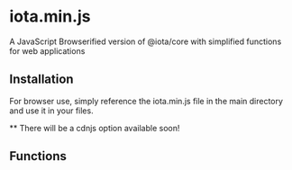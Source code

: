 # iota.min.js
A JavaScript Browserified version of @iota/core with simplified functions for web applications

## Installation

For browser use, simply reference the iota.min.js file in the main directory and use it in your files.

** There will be a cdnjs option available soon!

## Functions
